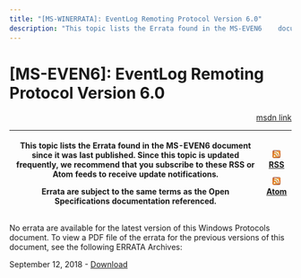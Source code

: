 ```yaml
---
title: "[MS-WINERRATA]: EventLog Remoting Protocol Version 6.0"
description: "This topic lists the Errata found in the MS-EVEN6    document since it was last published. Since this topic is updated    frequently, we"
---
```


# [MS-EVEN6]: EventLog Remoting Protocol Version 6.0

<p align="right"><a href="https://msdn.microsoft.com/en-us/library/32f0ad08-a874-45d6-8c79-e96ca18284c2">msdn link</a></p>
<p> </p>

<table>
 <thead>
  <tr>
   <th>
   <p>This topic lists the Errata found in the MS-EVEN6
   document since it was last published. Since this topic is updated
   frequently, we recommend that you subscribe to these RSS or Atom feeds to
   receive update notifications.</p>
   <p>Errata are subject to the same terms as the
   Open Specifications documentation referenced.</p>
   </th>
   <th>
   <p><u><img id="Picture 360" src="MS-WINERRATA_files/image002.png"><span><a href="http://blogs.msdn.com/b/protocol_content_errata/rss.aspx">RSS</a></span></u>
   </p>
   <p><u><img id="Picture 359" src="MS-WINERRATA_files/image002.png"><span><a href="http://blogs.msdn.com/b/protocol_content_errata/atom.aspx">Atom</a></span></u>
   </p>
   <p> </p>
   </th>
  </tr>
 </thead>
</table>

<p>No errata are available for the latest version of this
Windows Protocols document. To view a PDF file of the errata for the previous
versions of this document, see the following ERRATA Archives:</p>

<p>September 12, 2018 - <span><a href="https://winprotocoldoc.blob.core.windows.net/productionwindowsarchives/MS-WINERRATA/%5bMS-WINERRATA%5d-180912.pdf">Download</a></span></p>


                